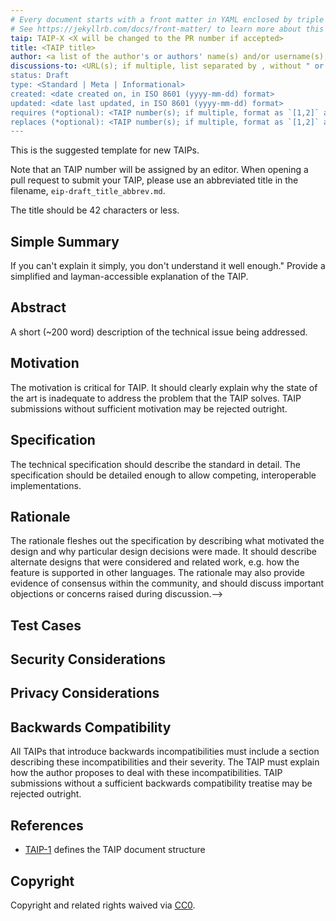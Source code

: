 ```yaml
---
# Every document starts with a front matter in YAML enclosed by triple dashes.
# See https://jekyllrb.com/docs/front-matter/ to learn more about this concept.
taip: TAIP-X <X will be changed to the PR number if accepted>
title: <TAIP title>
author: <a list of the author's or authors' name(s) and/or username(s), or name(s) and email(s), e.g. (use with the parentheses or triangular brackets): FirstName LastName (@GitHubUsername), FirstName LastName <foo@bar.com>, FirstName (@GitHubUsername) and GitHubUsername (@GitHubUsername)>
discussions-to: <URL(s); if multiple, list separated by , without " or []> 
status: Draft
type: <Standard | Meta | Informational>
created: <date created on, in ISO 8601 (yyyy-mm-dd) format>
updated: <date last updated, in ISO 8601 (yyyy-mm-dd) format>
requires (*optional): <TAIP number(s); if multiple, format as `[1,2]` array>
replaces (*optional): <TAIP number(s); if multiple, format as `[1,2]` array>
---
```


<!--You can leave these HTML comments in your merged TAIP and delete the visible duplicate text guides, they will not appear and may be helpful to refer to if you edit it again. This is the suggested template for new TAIP. Note that an TAIP number will be assigned by an editor. When opening a pull request to submit your TAIP, please use an abbreviated title in the filename, `taip-draft_title_abbrev.md`. The title should be 44 characters or less.-->
This is the suggested template for new TAIPs.

Note that an TAIP number will be assigned by an editor. When opening a pull request to submit your TAIP, please use an abbreviated title in the filename, `eip-draft_title_abbrev.md`.

The title should be 42 characters or less.

## Simple Summary
<!--"If you can't explain it simply, you don't understand it well enough." Provide a simplified and layman-accessible explanation of the TAIP.-->
If you can't explain it simply, you don't understand it well enough." Provide a simplified and layman-accessible explanation of the TAIP.

## Abstract
<!--A short (~200 word) description of the technical issue being addressed.-->
A short (~200 word) description of the technical issue being addressed.

## Motivation
<!--The motivation is critical for TAIP. It should clearly explain why the state of the art is inadequate to address the problem that the TAIP solves. TAIP submissions without sufficient motivation may be rejected outright.-->
The motivation is critical for TAIP. It should clearly explain why the state of the art is inadequate to address the problem that the TAIP solves. TAIP submissions without sufficient motivation may be rejected outright.

## Specification
<!--The technical specification should describe the standard in detail. The specification should be detailed enough to allow competing, interoperable implementations. -->
The technical specification should describe the standard in detail. The specification should be detailed enough to allow competing, interoperable implementations.

## Rationale
<!--The rationale fleshes out the specification by describing what motivated the design and why particular design decisions were made. It should describe alternate designs that were considered and related work, e.g. how the feature is supported in other languages. The rationale may also provide evidence of consensus within the community, and should discuss important objections or concerns raised during discussion.-->
The rationale fleshes out the specification by describing what motivated the design and why particular design decisions were made. It should describe alternate designs that were considered and related work, e.g. how the feature is supported in other languages. The rationale may also provide evidence of consensus within the community, and should discuss important objections or concerns raised during discussion.-->

## Test Cases
<!--Please add diverse test cases here if applicable. Any normative definition of an interface requires test cases to be implementable. -->

## Security Considerations
<!--Please add an explicit list of intra-actor assumptions and known risk factors if applicable. Any normative definition of an interface requires these to be implementable; assumptions and risks should be at both individual interaction/use-case scale and systemically, should the interface specified gain ecosystem-namespace adoption. -->

## Privacy Considerations
<!--Please add an explicit list of intra-actor assumptions and known risk factors if applicable. Any normative definition of an interface requires these to be implementable; assumptions and risks should be at both individual interaction/use-case scale and systemically, should the interface specified gain ecosystem-namespace adoption. -->

## Backwards Compatibility
<!--All TAIPs that introduce backwards incompatibilities must include a section describing these incompatibilities and their severity. The TAIP must explain how the author proposes to deal with these incompatibilities. TAIP submissions without a sufficient backwards compatibility treatise may be rejected outright.-->
All TAIPs that introduce backwards incompatibilities must include a section describing these incompatibilities and their severity. The TAIP must explain how the author proposes to deal with these incompatibilities. TAIP submissions without a sufficient backwards compatibility treatise may be rejected outright.

## References 
<!--Links to external resources that help understanding the TAIP better. This can e.g. be links to existing implementations. See CONTRIBUTING.md#style-guide . -->

- [TAIP-1][TAIP-1] defines the TAIP document structure

[TAIP-1]: https://tap.rsvp/TAIPS/taip-1

## Copyright
Copyright and related rights waived via [CC0](../LICENSE).